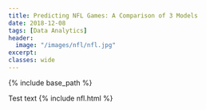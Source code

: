```yaml
---
title: Predicting NFL Games: A Comparison of 3 Models
date: 2018-12-08
tags: [Data Analytics]
header:
  image: "/images/nfl/nfl.jpg"
excerpt: 
classes: wide
---
```


{% include base_path %}

Test text
{% include nfl.html %}
